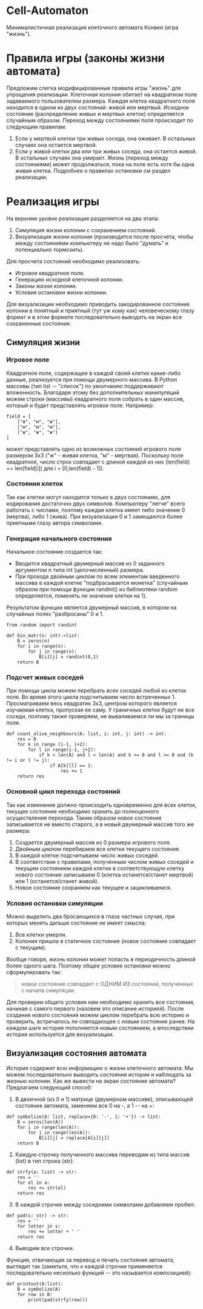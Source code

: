 # Cell-Automaton
Минималистичная реализация клеточного автомата Конвея (игра "жизнь").

# Правила игры (законы жизни автомата)
Предложим слегка модифицированные правила игры "жизнь" для упрощения реализации.
Клеточная колония обитает на квадратном поле задаваемого пользователем размера.
Каждая клетка квадратного поля находится в одном из двух состояний: живой или мертвый.
Исходное состояние (распределение живых и мертвых клеток) определяется случайным образом.
Переход между состояниями поля происходит по следующим правилам:
1. Если у мертвой клетки три живых соседа, она оживает. В остальных случаях она остается мертвой.
2. Если у живой клетки два или три живых соседа, она остается живой. В остальных случаях она умирает.
Жизнь (переход между состояниями) может продолжаться, пока на поле есть хотя бы одна живая клетка. Подробнее о правилах остановки см раздел реализации.

# Реализация игры
На верхнем уровне реализация разделяется на два этапа:
1. Симуляция жизни колонии с сохранением состояний.
2. Визуализация жизни колонии (производится после просчета, чтобы между состояниями компьютеру не надо было "думать" и потенциально тормозить).

Для просчета состояний необходимо реализовать:
- Игровое квадратное поле.
- Генерацию исходной клеточной колонии.
- Законы жизни колонии.
- Условия остановки жизни колонии.

Для визуализации необходимо приводить закодированное состояние колонии в понятный и приятный (тут уж кому как) человеческому глазу формат и в этом формате последовательно выводить на экран все сохраненные состояния.

## Симуляция жизни
### Игровое поле
Квадратное поле, содержащее в каждой своей клетке какие-либо данные, реализуется при помощи двумерного массива. В Python массивы (тип list -- "список") по умолчанию поддерживают вложенность. Благодаря этому без дополнительных манипуляций можем строки (массивы) квадратного поля собрать в один массив, который и будет представлять игровое поле.
Например:
```
field = [
    ["ж", "м", "ж"],
    ["м", "м", "м"],
    ["ж", "ж", "ж"]
]
```
может представлять одно из возможных состояний игрового поля размером 3х3 ("ж" - живая клетка, "м" - мертвая). Поскольку поле квадратное, число строк совпадает с длиной каждой из них (len(field) == len(field[i]) для i = [0,len(field) - 1]).

### Состояния клеток
Так как клетки могут находится только в двух состояниях, для кодирования достаточно двух символов. Компьютеру "легче" всего работать с числами, поэтому каждая клетка имеет либо значение 0 (мертва), либо 1 (жива). При визуализации 0 и 1 замещаются более приятными глазу автора символами.

### Генерация начального состояния
Начальное состояние создается так:
- Вводится квадратный двумерный массив из 0 заданного аргументом n типа int (целочисленный) размера.
- При проходе двойным циклом по всем элементам введенного массива в каждой клетке "подбрасывается монетка" (случайным образом при помощи функции randint() из библиотеки random определяется, поменять ли значение клетки на 1).

Результатом функции является двумерный массив, в котором на случайных полях "разбросаны" 0 и 1.

```
from random import randint

def bin_matr(n: int)->list:
    B = zeros(n)
    for i in range(n):
        for j in range(n):
            B[i][j] = randint(0,1)
    return B
```

### Подсчет живых соседей
При помощи цикла можем перебрать всех соседей любой из клеток поля. Во время этого цикла подсчитываем число встреченных 1. Просматриваем весь квадратик 3х3, центром которого является изучаемая клетка, пропуская ее саму. У граничных клеток будут не все соседи, поэтому также проверяем, не вываливаемся ли мы за границы поля.

```
def count_alive_neighbours(A: list, i: int, j: int) -> int:
    res = 0
    for k in range (i-1, i+2):
        for l in range(j-1, j+2):
            if k < len(A) and l < len(A) and k >= 0 and l >= 0 and (k != i or l != j):
                if A[k][l] == 1:
                    res += 1
    return res
```
### Основной цикл перехода состояний
Так как изменение должно происходить одновременно для всех клеток, текущее состояние необходимо хранить до полноценного осуществления перехода. Таким образом новое состояние записывается не вместо старого, а в новый двумерный массив того же размера:

1. Cоздается двумерный массив из 0 размера игрового поля.
2. Двойным циклом перебираем все клетки текущего состояния.
3. В каждой клетке подсчитываем число живых соседей.
4. В соответствии с правилами, полученным числом живых соседей и текущим состоянием каждой клетки в соответствующую клетку нового состояния записываем 0 (клетка останется/станет мертвой) или 1 (останется/станет живой).
5. Новое состояние сохраняем как текущее и зацикливаемся.

### Условия остановки симуляции
Можно выделить два бросающихся в глаза частных случая, при которых менять дальше состояние не имеет смысла:
1. Все клетки умерли.
2. Колония пришла в статичное состояние (новое состояние совпадает с текущим).

Вообще говоря, жизнь колонии может попасть в периодичность длиной более одного шага. Поэтому общее условие остановки можно сформулировать так:
> новое состояние совпадает с ОДНИМ ИЗ состояний, полученных с начала симуляции.

Для проверки общего условия нам необходимо хранить все состояния, начиная с самого первого (назовем это описание _историей_). После создания нового состояния можем циклом перебрать всю историю и проверить, встречалось ли совпадающее с новым состояние ранее. На каждом шаге история пополняется новым состоянием, а впоследствии история используется для визуализации.

## Визуализация состояния автомата
История содержит всю информацию о жизни клеточного автомата. Мы можем последовательно выводить состояния истории и наблюдать за жизнью колонии. Как же вывести на экран состояние автомата? Предлагаем следующий способ:
1. В двоичной (из 0 и 1) матрице (двумерном массиве), описывающей состояние автомата, заменяем все 0 на -, а 1 -- на +:
```
def symbolize(A: list, replace={0: '-', 1: '+'}) -> list:
    B = zeros(len(A))
    for i in range(len(A)):
        for j in range(len(A)):
            B[i][j] = replace[A[i][j]]
    return B
```
2. Каждую строчку полученного массива переводим из типа массив (list) в тип строка (str):
```
def strfy(a: list) -> str:
    res = ''
    for el in a:
        res += str(el)
    return res
```
3. В каждой строчке между соседними символами добавляем пробел:
```
def pad(s: str) -> str:
    res = ''
    for letter in s:
        res += letter + ' '
    return res
```
4. Выводим все строчки.

Функция, отвечающая за перевод и печать состояния автомата, выглядит так (заметьте, что к каждой строчке применяется последовательно несколько функций -- это называется композицией):
```
def printout(A:list):
    B = symbolize(A)
    for row in B:
        print(pad(strfy(row)))
```